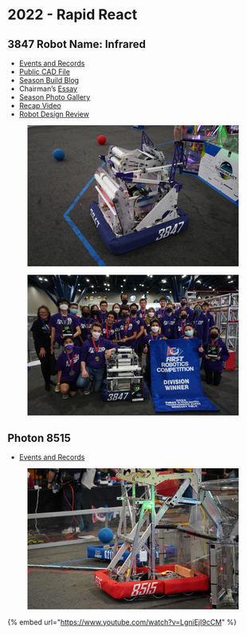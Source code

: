 # 2022 - Rapid React

## 3847 Robot Name: Infrared

* [Events and Records](https://www.thebluealliance.com/team/3847/2022)
* [Public CAD File](https://cad.onshape.com/documents/995ee9b75573cf463f84dbbc/w/80aecca8674f728b1e04236c/e/dac0a7693d84c119c3ce8bab)
* [Season Build Blog](https://www.chiefdelphi.com/t/spectrum-3847-build-blog-2022/399190)
* Chairman’s [Essay](https://drive.google.com/file/d/1nxGrzKAv8qmt8EFKfkKreMoZWUS380Z0/view?usp=share\_link)
* [Season Photo Gallery](https://photos.spectrum3847.org/2022-FRC-1)
* [Recap Video](https://www.youtube.com/watch?v=mGJFiRevNzU)
* [Robot Design Review](https://www.youtube.com/watch?v=z\_\_6\_5ReB0M)

<figure><img src="../.gitbook/assets/image (23).png" alt="" width="563"><figcaption></figcaption></figure>

<figure><img src="../.gitbook/assets/image (1) (1) (2).png" alt="" width="563"><figcaption></figcaption></figure>



## Photon 8515

* [Events and Records](https://www.thebluealliance.com/team/8515/2022)

<figure><img src="../.gitbook/assets/image (2) (1) (2).png" alt="" width="450"><figcaption></figcaption></figure>



{% embed url="https://www.youtube.com/watch?v=LgniEjI9cCM" %}
